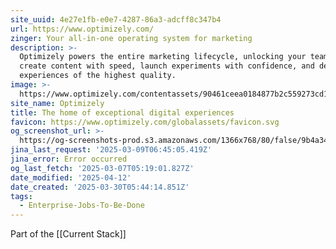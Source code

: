 ```yaml
---
site_uuid: 4e27e1fb-e0e7-4287-86a3-adcff8c347b4
url: https://www.optimizely.com/
zinger: Your all-in-one operating system for marketing
description: >-
  Optimizely powers the entire marketing lifecycle, unlocking your team to
  create content with speed, launch experiments with confidence, and deliver
  experiences of the highest quality.
image: >-
  https://www.optimizely.com/contentassets/90461ceea0184877b2c559273cd1da58/main-promo.png
site_name: Optimizely
title: The home of exceptional digital experiences
favicon: https://www.optimizely.com/globalassets/favicon.svg
og_screenshot_url: >-
  https://og-screenshots-prod.s3.amazonaws.com/1366x768/80/false/9b4a34ff8a28d8ccf82f0a43cce6a9299d54928f300233c1cd9fc45a0e20041f.jpeg
jina_last_request: '2025-03-09T06:45:05.419Z'
jina_error: Error occurred
og_last_fetch: '2025-03-07T05:19:01.827Z'
date_modified: '2025-04-12'
date_created: '2025-03-30T05:44:14.851Z'
tags:
  - Enterprise-Jobs-To-Be-Done
---
```






















Part of the [[Current Stack]]
